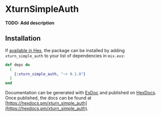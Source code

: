 # XturnSimpleAuth

**TODO: Add description**

## Installation

If [available in Hex](https://hex.pm/docs/publish), the package can be installed
by adding `xturn_simple_auth` to your list of dependencies in `mix.exs`:

```elixir
def deps do
  [
    {:xturn_simple_auth, "~> 0.1.0"}
  ]
end
```

Documentation can be generated with [ExDoc](https://github.com/elixir-lang/ex_doc)
and published on [HexDocs](https://hexdocs.pm). Once published, the docs can
be found at [https://hexdocs.pm/xturn_simple_auth](https://hexdocs.pm/xturn_simple_auth).

